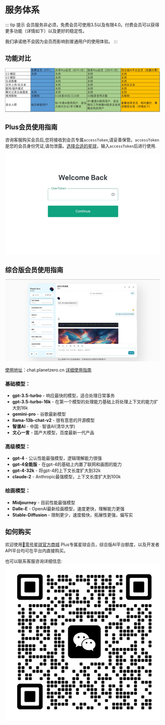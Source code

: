 # 服务体系

::: tip 提示
会员服务非必须，免费会员可使用3.5以及有限4.0。付费会员可以获得更多功能（详情如下）以及更好的稳定性。

我们承诺绝不会因为会员而影响到普通用户的使用体验。
:::

## 功能对比

![会员体系](./pricing.png)

## Plus会员使用指南

咨询客服购买会员后,您将接收到会员专属`accessToken`,请妥善保管。`accessToken`是您的会员身份凭证,请勿泄露。[选择合适的星球](https://planetzero.cn/xq/)，输入`accessToken`后进行使用.

![会员体系](./plus_login.png)

## 综合版会员使用指南

![会员体系](./chat_page.png)

[使用地址](https://chat.planetzero.cn/)：chat.planetzero.cn
[详细使用指南](https://docs.qq.com/aio/DS1Jjc09GQVFDdEly)


### 基础模型：
- **gpt-3.5-turbo** - 响应最快的模型，适合处理日常事务
- **gpt-3.5-turbo-16k** - 在第一个模型的处理能力基础上将处理上下文的能力扩大到16k
- **gemini-pro** - 谷歌最新模型
- **llama-13b-chat-v2** - 很有意思的开源模型
- **智谱AI** - 中国 · 智谱AI(清华大学)
- **文心一言** - 国产大模型，百度最新一代产品

### 高级模型：
- **gpt-4** - 公认性能最强模型，逻辑理解能力很强
- **gpt-4全能版** - 在gpt-4的基础上内置了联网和画图的能力
- **gpt-4-32k** - 将gpt-4的上下文长度扩大到32k
- **claude-2** - Anthropic最强模型，上下文长度扩大到100k
  
### 绘画模型：
- **Midjourney** - 目前性能最强模型
- **Dalle-E** - OpenAI最新绘画模型，速度更快，理解能力更强
- **Stable-Diffusion** - 限制更少，速度极快，拓展性更强，偏写实

## 如何购买

欢迎使用[🛒零号星球官方商城](https://shop.planetzero.cn/)
Plus专属星球会员，综合版AI平台额度，以及开发者API平台均可在平台内直接购买。

也可以联系客服咨询详细信息:
![微信](./qrcode.jpg)
